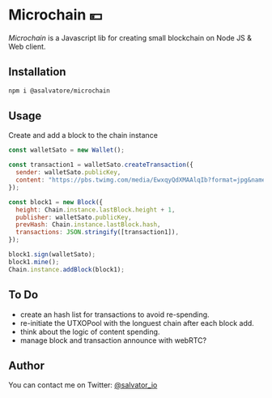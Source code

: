 # Microchain 💴

_Microchain_ is a Javascript lib for creating small blockchain on Node JS & Web client.

## Installation

```bash
npm i @asalvatore/microchain
```

## Usage

Create and add a block to the chain instance

```javascript
const walletSato = new Wallet();

const transaction1 = walletSato.createTransaction({
  sender: walletSato.publicKey,
  content: "https://pbs.twimg.com/media/EwxqyQdXMAAlqIb?format=jpg&name=medium",
});

const block1 = new Block({
  height: Chain.instance.lastBlock.height + 1,
  publisher: walletSato.publicKey,
  prevHash: Chain.instance.lastBlock.hash,
  transactions: JSON.stringify([transaction1]),
});

block1.sign(walletSato);
block1.mine();
Chain.instance.addBlock(block1);
```

## To Do

- create an hash list for transactions to avoid re-spending.
- re-initiate the UTXOPool with the longuest chain after each block add.
- think about the logic of content spending.
- manage block and transaction announce with webRTC?

## Author

You can contact me on Twitter:
[@salvator_io](https://twitter.com/salvator_io)
